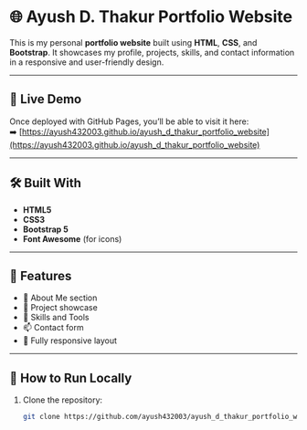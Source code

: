 # 🌐 Ayush D. Thakur Portfolio Website

This is my personal **portfolio website** built using **HTML**, **CSS**, and **Bootstrap**. It showcases my profile, projects, skills, and contact information in a responsive and user-friendly design.

---

## 🔗 Live Demo

Once deployed with GitHub Pages, you’ll be able to visit it here:  
➡️ [https://ayush432003.github.io/ayush_d_thakur_portfolio_website](https://ayush432003.github.io/ayush_d_thakur_portfolio_website)

---

## 🛠️ Built With

- **HTML5**  
- **CSS3**  
- **Bootstrap 5**  
- **Font Awesome** (for icons)

---

## 📁 Features

- 📄 About Me section  
- 💼 Project showcase  
- 🧠 Skills and Tools  
- 📫 Contact form  
- 📱 Fully responsive layout

---

## 🚀 How to Run Locally

1. Clone the repository:
   ```bash
   git clone https://github.com/ayush432003/ayush_d_thakur_portfolio_website.git
